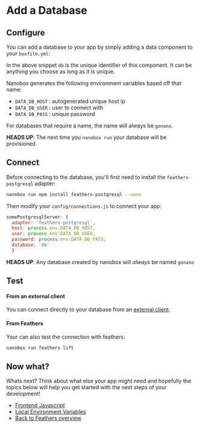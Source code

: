 # Add a Database

## Configure
You can add a database to your app by simply adding a data component to your `boxfile.yml`:

<div class="meta" data-class="snippet" data-optional-components="postgres,mysql,mongo" ></div>

In the above snippet `db` is the unique identifier of this component. It can be anything you choose as long as it is unique.

Nanobox generates the following environment variables based off that name:

* `DATA_DB_HOST` : autogenerated unique host ip
* `DATA_DB_USER` : user to connect with
* `DATA_DB_PASS` : unique password

For databases that require a name, the name will always be `gonano`.

**HEADS UP**: The next time you `nanobox run` your database will be provisioned.

## Connect
Before connecting to the database, you'll first need to install the `feathers-postgresql` adapter:

```bash
nanobox run npm install feathers-postgresql --save
```

Then modify your `config/connections.js` to connect your app:

```javascript
somePostgresqlServer: {
  adapter: 'feathers-postgresql',
  host: process.env.DATA_DB_HOST,
  user: process.env.DATA_DB_USER,
  password: process.env.DATA_DB_PASS,
  database: 'db'
  }
```

**HEADS UP**: Any database created by nanobox will *always* be named `gonano`

## Test

#### From an external client
You can connect directly to your database from an <a href="https://docs.nanobox.io/data-management/managing-local-data/" target="\_blank">external client</a>.

#### From Feathers
Your can also test the connection with feathers:

```bash
nanobox run feathers lift
```

## Now what?
Whats next? Think about what else your app might need and hopefully the topics below will help you get started with the next steps of your development!

* [Frontend Javascript](/nodejs/feathers/frontend-javascript)
* [Local Environment Variables](/nodejs/feathers/local-evars)
* [Back to Feathers overview](/nodejs/feathers)
